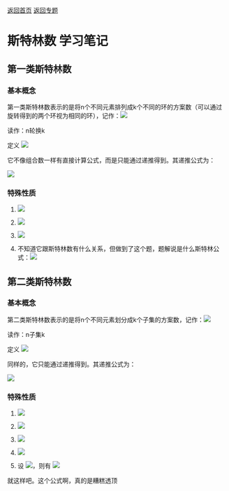 [返回首页](https://EbolaEmperor.github.io)
[返回专题](https://EbolaEmperor.github.io/special/Strling)

# 斯特林数 学习笔记

## 第一类斯特林数

### 基本概念

第一类斯特林数表示的是将n个不同元素排列成k个不同的环的方案数（可以通过旋转得到的两个环视为相同的环），记作：![](http://latex.codecogs.com/svg.latex?\begin{bmatrix}n\\&amp;space;k\end{bmatrix})

读作：n轮换k

定义 ![](http://latex.codecogs.com/svg.latex?\begin{bmatrix}&amp;space;0\\&amp;space;0&amp;space;\end{bmatrix}&amp;space;=1,&amp;space;\begin{bmatrix}&amp;space;n\\&amp;space;0&amp;space;\end{bmatrix}&amp;space;=0(n&gt;0))

它不像组合数一样有直接计算公式，而是只能通过递推得到。其递推公式为：

![](http://latex.codecogs.com/svg.latex?\begin{bmatrix}&amp;space;n\\&amp;space;k&amp;space;\end{bmatrix}&amp;space;=&amp;space;\begin{bmatrix}&amp;space;n-1\\&amp;space;k-1&amp;space;\end{bmatrix}&amp;space;+(n-1)&amp;space;\begin{bmatrix}&amp;space;n-1\\&amp;space;k&amp;space;\end{bmatrix})

### 特殊性质

1. ![](http://latex.codecogs.com/svg.latex?\begin{bmatrix}&amp;space;n\\&amp;space;1&amp;space;\end{bmatrix}&amp;space;=(n-1)!)

2. ![](http://latex.codecogs.com/svg.latex?\begin{bmatrix}&amp;space;n\\&amp;space;n-1&amp;space;\end{bmatrix}&amp;space;=C_n^2)

3. ![](http://latex.codecogs.com/svg.latex?\sum_{k=0}^n\begin{bmatrix}&amp;space;n\\&amp;space;k&amp;space;\end{bmatrix}&amp;space;=n!)

4. 不知道它跟斯特林数有什么关系，但做到了这个题，题解说是什么斯特林公式：![](http://latex.codecogs.com/svg.latex?n!\approx&amp;space;\sqrt{2\pi&amp;space;n}\left&amp;space;(&amp;space;\frac{n}{e}&amp;space;\right&amp;space;)^n)

## 第二类斯特林数

### 基本概念

第二类斯特林数表示的是将n个不同元素划分成k个子集的方案数，记作：![](http://latex.codecogs.com/svg.latex?\begin{Bmatrix}&amp;space;n\\&amp;space;k&amp;space;\end{Bmatrix})

读作：n子集k

定义 ![](http://latex.codecogs.com/svg.latex?\begin{Bmatrix}&amp;space;0\\&amp;space;0&amp;space;\end{Bmatrix}&amp;space;=1,&amp;space;\begin{Bmatrix}&amp;space;n\\&amp;space;0&amp;space;\end{Bmatrix}&amp;space;=0(n&gt;0))

同样的，它只能通过递推得到。其递推公式为：

![](http://latex.codecogs.com/svg.latex?\begin{Bmatrix}&amp;space;n\\&amp;space;k&amp;space;\end{Bmatrix}&amp;space;=&amp;space;\begin{Bmatrix}&amp;space;n-1\\&amp;space;k-1&amp;space;\end{Bmatrix}&amp;space;+k&amp;space;\begin{Bmatrix}&amp;space;n-1\\&amp;space;k&amp;space;\end{Bmatrix})

### 特殊性质

1. ![](http://latex.codecogs.com/svg.latex?\begin{Bmatrix}&amp;space;n\\&amp;space;n&amp;space;\end{Bmatrix}&amp;space;=1)

2. ![](http://latex.codecogs.com/svg.latex?\begin{Bmatrix}&amp;space;n\\&amp;space;2&amp;space;\end{Bmatrix}&amp;space;=2^{n-1}+1)

3. ![](http://latex.codecogs.com/svg.latex?\begin{Bmatrix}&amp;space;n\\&amp;space;n-1&amp;space;\end{Bmatrix}&amp;space;=&amp;space;\begin{Bmatrix}&amp;space;n\\&amp;space;n-1&amp;space;\end{Bmatrix}&amp;space;+\begin{Bmatrix}n\\n-1\end{Bmatrix}=C_n^2)

4. ![](http://latex.codecogs.com/svg.latex?x^k=\sum_{i=1}^k\begin{Bmatrix}&amp;space;k\\&amp;space;i&amp;space;\end{Bmatrix}&amp;space;i!C_x^i)

5. 设 ![](http://latex.codecogs.com/svg.latex?z=n-\left&amp;space;\lceil&amp;space;\frac{k+1}{2}&amp;space;\right&amp;space;\rceil,&amp;space;w=\left&amp;space;\lfloor&amp;space;\frac{k-1}{2}&amp;space;\right&amp;space;\rfloor)，则有 ![](http://latex.codecogs.com/svg.latex?\begin{Bmatrix}&amp;space;n\\&amp;space;k&amp;space;\end{Bmatrix}&amp;space;=C_z^w(mod&amp;space;2))

就这样吧。这个公式啊，真的是糟糕透顶
